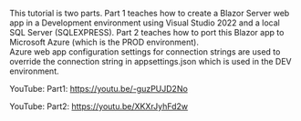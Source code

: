 This tutorial is two parts. Part 1 teaches how to create a Blazor Server web app in a Development environment using Visual Studio 2022
and a local SQL Server (SQLEXPRESS).  Part 2 teaches how to port this Blazor app to Microsoft Azure (which is the PROD environment).  
Azure web app configuration settings for connection strings are used to override the connection string in appsettings.json which is used in the DEV environment.

YouTube: Part1: https://youtu.be/-guzPUJD2No

YouTube: Part2: https://youtu.be/XKXrJyhFd2w
